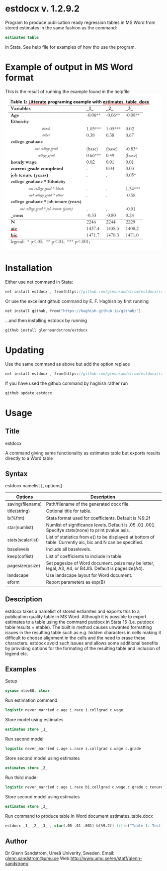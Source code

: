 # estdocx v. 1.2.9.2
Program to produce publication ready regression tables in MS Word from stored estimates in the same fashion as the command:
```stata
estimates table
```
in Stata.
See help file for examples of how tho use the program.

Example of output in MS Word format
===================================
This is the result of running the example found in the helpfile
![exampletable](https://raw.githubusercontent.com/glennsandstrom/estdocx/master/example.PNG)

Installation
============
Either use net command in Stata:
```stata
net install estdocx , from(https://github.com/glennsandstrom/estdocx/raw/master/)
```

Or use the excellent github command by E. F. Haghish by first running
```stata
net install github, from("https://haghish.github.io/github/")
```
...and then installing estdocx by running
```stata
github install glennsandstrom/estdocx
```

Updating
============
Use the same command as above but add the option replace
```stata
net install estdocx , from(https://github.com/glennsandstrom/estdocx/raw/master/) replace
```

If you have used the github command by haghish rather run
```stata
github update estdocx
```
Usage
=====


Title
-----

estdocx 

A command giving same functionality as estimates table but exports results directly to a Word table

Syntax
------
estdocx namelist [, options]

Options           | Description
----------------- | -------------
saving(filename)  |  Path/filename of the generated docx file.
title(string)     |  Optional title for table.
b(%fmt)           |  Stata format used for coefficients. Default is %9.2f
star(numlist)     |  Numlist of significance levels. Default is .05 .01 .001.  Specifye stats(none) to print pvalue asis.
stats(scalarlist) |  List of statistics from e() to be displayed at bottom of table. Currently aic, bic and N can be specified.
baselevels        |  Include all baselevels.
keep(coflist)     |  List of coefficients to include in table.
pagesize(psize)   |  Set pagesize of Word document. psize may be letter, legal, A3, A4, or B4JIS. Default is pagesize(A4).
landscape         |  Use landscape layout for Word document.
eform             |  Report parameters as exp(B)

Description
------------
estdocx takes a namelist of stored estiamtes and exports this to a publication quality table in MS Word.
Although it is possible to export estimates to a table using the command putdocx in Stata 15 (i.e. putdocx table results =
etable). The built in method causes unwanted formatting issues in the resulting table such as e.g. hidden characters in cells making
it difficult to choose alignment in the cells and the need to erase these characters.  estdocx avoid such
issues and allows some additional benefits by providing options for the formating of the resulting table and inclusion of
legend etc.

Examples
--------

Setup
```stata
sysuse nlsw88, clear
```
Run estimation command
```stata
logistic never_married c.age i.race i.collgrad c.wage
```
Store model using estimates
```stata
estimates store _1_
```
Run second model
```stata
logistic never_married c.age i.race i.collgrad c.wage c.grade
```
Store second model using estimates
```stata
estimates store _2_
```
Run third model
```stata
logistic never_married c.age i.race b1.collgrad c.wage c.grade c.tenure collgrad#race b1.collgrad#c.tenure
```
Store second model using estimates
```stata
estimates store _3_
```
Run command to produce table in Word document estimates_table.docx
```stata
estdocx _1_ _2_ _3_ , star(.05 .01 .001) b(%9.2f) title("Table 1: Test title") baselevels
```

Author
-------

Dr Glenn Sandström, Umeå Univerity, Sweden.
Email: glenn.sandstrom@umu.se
Web:http://www.umu.se/en/staff/glenn-sandstrom/


